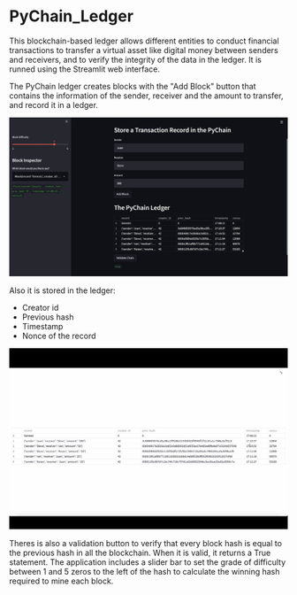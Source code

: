 # PyChain_Ledger

This blockchain-based ledger allows different entities to conduct financial transactions to transfer a virtual asset like digital money between senders and receivers, and to verify the integrity of the data in the ledger.
It is runned using the Streamlit web interface.

The PyChain ledger creates blocks with the "Add Block" button  that contains the information of the sender, receiver and the amount to transfer, and record it in a ledger.

![PyChain](PyChain.png)

Also it is stored in the ledger: 
- Creator id 
- Previous hash
- Timestamp 
- Nonce of the record

![Records](Records.png)

Theres is also a validation button to verify that every block hash is equal to the previous hash in all the blockchain. When it is valid, it returns a True statement.
The application includes a slider bar to set the grade of difficulty between 1 and 5 zeros to the left of the hash to calculate the winning hash required to mine each block.
